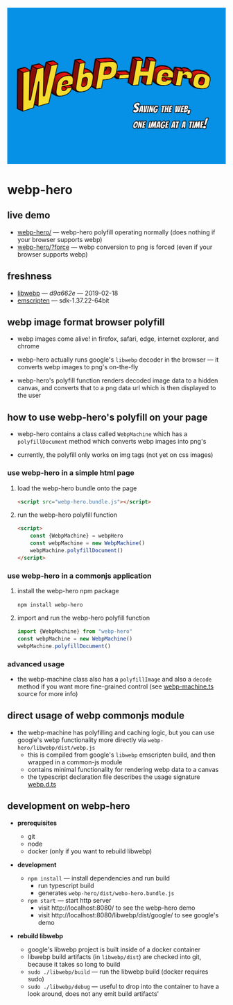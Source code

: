 
![webp-hero](webp-hero.jpg)

webp-hero
=========

## live demo

- [webp-hero/](https://chasemoskal.com/webp-hero/?force) — webp-hero polyfill operating normally (does nothing if your browser supports webp)
- [webp-hero/?force](https://chasemoskal.com/webp-hero/?force) — webp conversion to png is forced (even if your browser supports webp)

## freshness

- [libwebp](https://github.com/webmproject/libwebp/commit/d9a662e1aad3e23a6c370e6691366f2d077d697c) — *d9a662e* — 2019-02-18
- [emscripten](https://github.com/emscripten-core/emscripten) — sdk-1.37.22-64bit

webp image format browser polyfill
----------------------------------

- webp images come alive! in firefox, safari, edge, internet explorer, and chrome

- webp-hero actually runs google's `libwebp` decoder in the browser — it converts webp images to png's on-the-fly

- webp-hero's polyfill function renders decoded image data to a hidden canvas, and converts that to a png data url which is then displayed to the user

how to use webp-hero's polyfill on your page
--------------------------------------------

- webp-hero contains a class called `WebpMachine` which has a `polyfillDocument` method which converts webp images into png's

- currently, the polyfill only works on img tags (not yet on css images)

### use webp-hero in a simple html page

1. load the webp-hero bundle onto the page

	```html
	<script src="webp-hero.bundle.js"></script>
	```

2. run the webp-hero polyfill function

	```html
	<script>
		const {WebpMachine} = webpHero
		const webpMachine = new WebpMachine()
		webpMachine.polyfillDocument()
	</script>
	```

### use webp-hero in a commonjs application

1. install the webp-hero npm package

	`npm install webp-hero`

2. import and run the webp-hero polyfill function

	```js
	import {WebpMachine} from "webp-hero"
	const webpMachine = new WebpMachine()
	webpMachine.polyfillDocument()
	```

### advanced usage

- the webp-machine class also has a `polyfillImage` and also a `decode` method if you want more fine-grained control (see [webp-machine.ts](./source/webp-machine.ts) source for more info)

direct usage of webp commonjs module
------------------------------------

- the webp-machine has polyfilling and caching logic, but you can use google's webp functionality more directly via `webp-hero/libwebp/dist/webp.js`
	- this is compiled from google's `libwebp` emscripten build, and then wrapped in a common-js module
	- contains minimal functionality for rendering webp data to a canvas
	- the typescript declaration file describes the usage signature [webp.d.ts](./libwebp/source/webp.d.ts)

development on webp-hero
------------------------

- **prerequisites**
	- git
	- node
	- docker (only if you want to rebuild libwebp)

- **development**
	- `npm install` — install dependencies and run build
		- run typescript build
		- generates `webp-hero/dist/webo-hero.bundle.js`
	- `npm start` — start http server
		- visit http://localhost:8080/ to see the webp-hero demo
		- visit http://localhost:8080/libwebp/dist/google/ to see google's demo

- **rebuild libwebp**
	- google's libwebp project is built inside of a docker container
	- libwebp build artifacts (in `libwebp/dist`) are checked into git, because it takes so long to build
	- `sudo ./libwebp/build` — run the libwebp build (docker requires sudo)
	- `sudo ./libwebp/debug` — useful to drop into the container to have a look around, does not any emit build artifacts'
